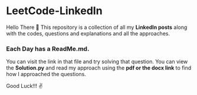 # LeetCode-LinkedIn
Hello There 👋
This repository is a collection of all my **LinkedIn posts** along with the codes, questions and explanations and all the approaches.

### Each Day has a ReadMe.md.
You can visit the link in that file and try solving that question.
You can view the **Solution.py** and read my approach using the **pdf or the docx link** to find how I approached the questions.

Good Luck!!! ✌
